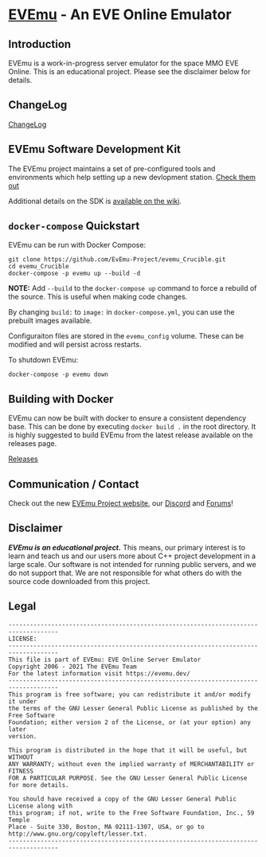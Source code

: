 # [EVEmu](https://evemu.dev) - An EVE Online Emulator

## Introduction
EVEmu is a work-in-progress server emulator for the space MMO EVE Online. This is an educational project. Please see the disclaimer below for details.

## ChangeLog
[ChangeLog](doc/ChangeLog.md)

## EVEmu Software Development Kit ##
The EVEmu project maintains a set of pre-configured tools and environments which help setting up a new devlopment station. [Check them out](https://github.com/EvEmu-Project/EvEmu-SDK)

Additional details on the SDK is [available on the wiki](https://wiki.evemu.dev/wiki/EVEmu-SDK).

## `docker-compose` Quickstart
 EVEmu can be run with Docker Compose:
```
git clone https://github.com/EvEmu-Project/evemu_Crucible.git
cd evemu_Crucible
docker-compose -p evemu up --build -d
```
**NOTE:** Add `--build` to the `docker-compose up` command to force a rebuild of the source. This is useful when making code changes.

By changing `build:` to `image:` in `docker-compose.yml`, you can use the prebuilt images available.

Configuraiton files are stored in the `evemu_config` volume. These can be modified and will persist across restarts.

To shutdown EVEmu:
```
docker-compose -p evemu down
```

## Building with Docker
 EVEmu can now be built with docker to ensure a consistent dependency base. This can be done by executing `docker build .` in the root directory.
 It is highly suggested to build EVEmu from the latest release available on the releases page.

 [Releases](https://github.com/EvEmu-Project/evemu_Crucible/releases)

## Communication / Contact
 Check out the new [EVEmu Project website](https://evemu.dev), our [Discord](https://discord.gg/fTfAREYxbz) and [Forums](https://forums.evemu.dev)!

## Disclaimer
***EVEmu is an educational project.***
 This means, our primary interest is to learn and teach us
and our users more about C++ project development in a large
scale. Our software is not intended for running public servers,
and we do not support that. We are not responsible for what others
do with the source code downloaded from this project.

## Legal
    ------------------------------------------------------------------------------------
    LICENSE:
    ------------------------------------------------------------------------------------
    This file is part of EVEmu: EVE Online Server Emulator
    Copyright 2006 - 2021 The EVEmu Team
    For the latest information visit https://evemu.dev/
    ------------------------------------------------------------------------------------
    This program is free software; you can redistribute it and/or modify it under
    the terms of the GNU Lesser General Public License as published by the Free Software
    Foundation; either version 2 of the License, or (at your option) any later
    version.

    This program is distributed in the hope that it will be useful, but WITHOUT
    ANY WARRANTY; without even the implied warranty of MERCHANTABILITY or FITNESS
    FOR A PARTICULAR PURPOSE. See the GNU Lesser General Public License for more details.

    You should have received a copy of the GNU Lesser General Public License along with
    this program; if not, write to the Free Software Foundation, Inc., 59 Temple
    Place - Suite 330, Boston, MA 02111-1307, USA, or go to
    http://www.gnu.org/copyleft/lesser.txt.
    ------------------------------------------------------------------------------------

